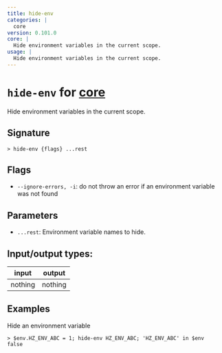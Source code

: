 ```yaml
---
title: hide-env
categories: |
  core
version: 0.101.0
core: |
  Hide environment variables in the current scope.
usage: |
  Hide environment variables in the current scope.
---
```

<!-- This file is automatically generated. Please edit the command in https://github.com/nushell/nushell instead. -->

# `hide-env` for [core](/commands/categories/core.md)

<div class='command-title'>Hide environment variables in the current scope.</div>

## Signature

```> hide-env {flags} ...rest```

## Flags

 -  `--ignore-errors, -i`: do not throw an error if an environment variable was not found

## Parameters

 -  `...rest`: Environment variable names to hide.


## Input/output types:

| input   | output  |
| ------- | ------- |
| nothing | nothing |

## Examples

Hide an environment variable
```nu
> $env.HZ_ENV_ABC = 1; hide-env HZ_ENV_ABC; 'HZ_ENV_ABC' in $env
false
```
